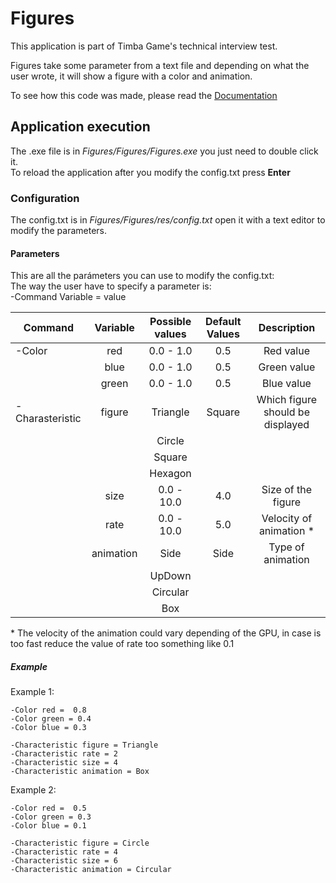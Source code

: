 # Figures

This application is part of Timba Game's technical interview test. <br/>

Figures take some parameter from a text file and depending on what the user wrote, it will show a figure with a color and animation.<br/>

To see how this code was made, please read the [Documentation](https://github.com/juamarCas/Figures/wiki#documentation)

## Application execution
The .exe file is in _Figures/Figures/Figures.exe_ you just need to double click it. <br/>
To reload the application after you modify the config.txt press __Enter__

### Configuration
The config.txt is in _Figures/Figures/res/config.txt_ open it with a text editor to modify the parameters.

#### Parameters
This are all the parámeters you can use to modify the config.txt: <br/>
The way the user have to specify a parameter is: <br/>
-Command Variable = value<br/>

|    Command      |  Variable  | Possible values | Default Values  |           Description           |
|-----------------|:----------:|:---------------:|:---------------:|:-------------------------------:|
|  -Color         |    red     |    0.0 - 1.0    |       0.5       | Red value                       |
|                 |    blue    |    0.0 - 1.0    |       0.5       | Green value                     |
|                 |    green   |    0.0 - 1.0    |       0.5       | Blue value                      |
| -Charasteristic |   figure   |    Triangle     |      Square     | Which figure should be displayed|
|                 |            |    Circle       |                 |                                 |
|                 |            |    Square       |                 |                                 |
|                 |            |    Hexagon      |                 |                                 |
|                 |    size    |    0.0 - 10.0   |       4.0       | Size of the figure              |
|                 |    rate    |    0.0 - 10.0   |       5.0       | Velocity of animation *         |
|                 |  animation |       Side      |       Side      | Type of animation               | 
|                 |            |      UpDown     |                 |                                 |
|                 |            |      Circular   |                 |                                 |
|                 |            |        Box      |                 |                                 |

\* The velocity of the animation could vary depending of the GPU, in case is too fast reduce the value of rate too something like 0.1

##### Example
Example 1:<br/>
```
-Color red =  0.8
-Color green = 0.4
-Color blue = 0.3

-Characteristic figure = Triangle
-Characteristic rate = 2
-Characteristic size = 4
-Characteristic animation = Box

```

Example 2:<br/>
```
-Color red =  0.5
-Color green = 0.3
-Color blue = 0.1

-Characteristic figure = Circle
-Characteristic rate = 4
-Characteristic size = 6
-Characteristic animation = Circular

```
